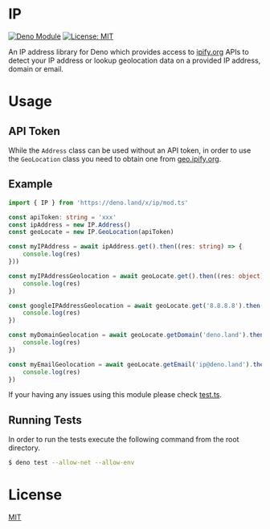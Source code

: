 # IP
[![Deno Module](https://img.shields.io/badge/Module-Deno-blue)](https://deno.land/x) [![License: MIT](https://img.shields.io/badge/License-MIT-yellow.svg)](https://opensource.org/licenses/MIT)

An IP address library for Deno which provides access to [ipify.org](https://ipify.org) APIs to detect your IP address or lookup geolocation data on a provided IP address, domain or email.

# Usage

## API Token
While the `Address` class can be used without an API token, in order to use the `GeoLocation` class you need to obtain one from [geo.ipify.org](https://geo.ipify.org).

## Example
```typescript
import { IP } from 'https://deno.land/x/ip/mod.ts'

const apiToken: string = 'xxx'
const ipAddress = new IP.Address()
const geoLocate = new IP.GeoLocation(apiToken)

const myIPAddress = await ipAddress.get().then((res: string) => {
    console.log(res)
}))

const myIPAddressGeolocation = await geoLocate.get().then((res: object) => {
    console.log(res)
})

const googleIPAddressGeolocation = await geoLocate.get('8.8.8.8').then((res: object) => {
    console.log(res)
})

const myDomainGeolocation = await geoLocate.getDomain('deno.land').then((res: object) => {
    console.log(res)
})

const myEmailGeolocation = await geoLocate.getEmail('ip@deno.land').then((res: object) => {
    console.log(res)
})
```

If your having any issues using this module please check [test.ts](https://deno.land/x/ip/test.ts).

## Running Tests
In order to run the tests execute the following command from the root directory.
```bash
$ deno test --allow-net --allow-env
```
# License

[MIT](./LICENSE)
